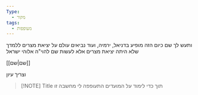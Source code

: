 ```yaml
---
Type:
  - מקור
tags:
  - מעופפות
---
```

ותעש לך שם כיום הזה
מופיע בדניאל, ירמיה, ועוד נביאים
עולם על יציאת מצרים
ללמדך שלא היתה יציאת מצרים אלא לעשות שם להוי"ה אלוהי ישראל

[[שם|שם]]

וצריך עיון


> [!NOTE] Title
> תוך כדי לימוד על המועדים התעופפה לי מחשבה זו
